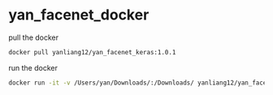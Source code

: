 # yan_facenet_docker

pull the docker

```bash
docker pull yanliang12/yan_facenet_keras:1.0.1
```

run the docker 

```bash
docker run -it -v /Users/yan/Downloads/:/Downloads/ yanliang12/yan_facenet_keras:1.0.1
```
